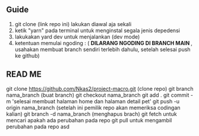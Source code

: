 ## Guide

1. git clone (link repo ini) lakukan diawal aja sekali
2. ketik "yarn" pada terminal untuk menginstal segala jenis depedensi
3. lakukakan yard dev untuk menjalankan (dev mode)
4. ketentuan memulai ngoding : ( <b> DILARANG NGODING DI BRANCH MAIN </b>, usahakan membuat branch sendiri terlebih dahulu, setelah selesai push ke github)

## READ ME

git clone https://github.com/Nkas2/project-macro.git (clone repo)
git branch nama_branch (buat branch)
git checkout nama_branch
git add .
git commit -m 'selesai membuat halaman home dan halaman detail pet'
git push -u origin nama_branch (setelah ini pemilik repo akan memeriksa codingan kalian)
git branch -d nama_branch (menghapus brach)
git fetch untuk mencari apakah ada perubahan pada repo
git pull untuk mengambil perubahan pada repo asd